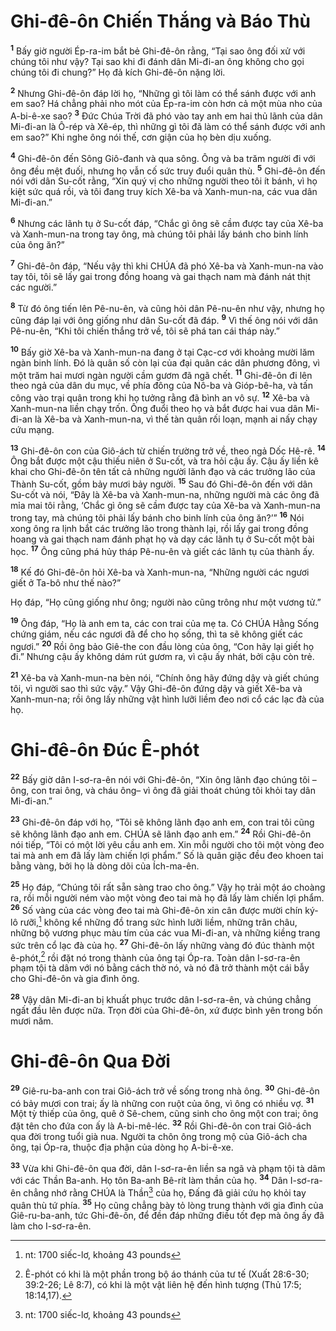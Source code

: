 

# Ghi-đê-ôn Chiến Thắng và Báo Thù
<sup><b>1</b></sup> Bấy giờ người Ép-ra-im bắt bẻ Ghi-đê-ôn rằng, “Tại sao ông đối xử với chúng tôi như vậy? Tại sao khi đi đánh dân Mi-đi-an ông không cho gọi chúng tôi đi chung?” Họ đả kích Ghi-đê-ôn nặng lời.

<sup><b>2</b></sup> Nhưng Ghi-đê-ôn đáp lời họ, “Những gì tôi làm có thể sánh được với anh em sao? Há chẳng phải nho mót của Ép-ra-im còn hơn cả một mùa nho của A-bi-ê-xe sao? <sup><b>3</b></sup> Đức Chúa Trời đã phó vào tay anh em hai thủ lãnh của dân Mi-đi-an là Ô-rép và Xê-ép, thì những gì tôi đã làm có thể sánh được với anh em sao?” Khi nghe ông nói thế, cơn giận của họ bèn dịu xuống.

<sup><b>4</b></sup> Ghi-đê-ôn đến Sông Giô-đanh và qua sông. Ông và ba trăm người đi với ông đều mệt đuối, nhưng họ vẫn cố sức truy đuổi quân thù. <sup><b>5</b></sup> Ghi-đê-ôn đến nói với dân Su-cốt rằng, “Xin quý vị cho những người theo tôi ít bánh, vì họ kiệt sức quá rồi, và tôi đang truy kích Xê-ba và Xanh-mun-na, các vua dân Mi-đi-an.”

<sup><b>6</b></sup> Nhưng các lãnh tụ ở Su-cốt đáp, “Chắc gì ông sẽ cầm được tay của Xê-ba và Xanh-mun-na trong tay ông, mà chúng tôi phải lấy bánh cho binh lính của ông ăn?”

<sup><b>7</b></sup> Ghi-đê-ôn đáp, “Nếu vậy thì khi CHÚA đã phó Xê-ba và Xanh-mun-na vào tay tôi, tôi sẽ lấy gai trong đồng hoang và gai thạch nam mà đánh nát thịt các người.”

<sup><b>8</b></sup> Từ đó ông tiến lên Pê-nu-ên, và cũng hỏi dân Pê-nu-ên như vậy, nhưng họ cũng đáp lại với ông giống như dân Su-cốt đã đáp. <sup><b>9</b></sup> Vì thế ông nói với dân Pê-nu-ên, “Khi tôi chiến thắng trở về, tôi sẽ phá tan cái tháp này.”

<sup><b>10</b></sup> Bấy giờ Xê-ba và Xanh-mun-na đang ở tại Cạc-cơ với khoảng mười lăm ngàn binh lính. Đó là quân số còn lại của đại quân các dân phương đông, vì một trăm hai mươi ngàn người cầm gươm đã ngã chết. <sup><b>11</b></sup> Ghi-đê-ôn đi lên theo ngả của dân du mục, về phía đông của Nô-ba và Gióp-bê-ha, và tấn công vào trại quân trong khi họ tưởng rằng đã bình an vô sự. <sup><b>12</b></sup> Xê-ba và Xanh-mun-na liền chạy trốn. Ông đuổi theo họ và bắt được hai vua dân Mi-đi-an là Xê-ba và Xanh-mun-na, vì thế tàn quân rối loạn, mạnh ai nấy chạy cứu mạng.

<sup><b>13</b></sup> Ghi-đê-ôn con của Giô-ách từ chiến trường trở về, theo ngả Dốc Hê-rê. <sup><b>14</b></sup> Ông bắt được một cậu thiếu niên ở Su-cốt, và tra hỏi cậu ấy. Cậu ấy liền kê khai cho Ghi-đê-ôn tên tất cả những người lãnh đạo và các trưởng lão của Thành Su-cốt, gồm bảy mươi bảy người. <sup><b>15</b></sup> Sau đó Ghi-đê-ôn đến với dân Su-cốt và nói, “Đây là Xê-ba và Xanh-mun-na, những người mà các ông đã mỉa mai tôi rằng, ‘Chắc gì ông sẽ cầm được tay của Xê-ba và Xanh-mun-na trong tay, mà chúng tôi phải lấy bánh cho binh lính của ông ăn?’” <sup><b>16</b></sup> Nói xong ông ra lịnh bắt các trưởng lão trong thành lại, rồi lấy gai trong đồng hoang và gai thạch nam đánh phạt họ và dạy các lãnh tụ ở Su-cốt một bài học. <sup><b>17</b></sup> Ông cũng phá hủy tháp Pê-nu-ên và giết các lãnh tụ của thành ấy.

<sup><b>18</b></sup> Kế đó Ghi-đê-ôn hỏi Xê-ba và Xanh-mun-na, “Những người các ngươi giết ở Ta-bô như thế nào?”

Họ đáp, “Họ cũng giống như ông; người nào cũng trông như một vương tử.”

<sup><b>19</b></sup> Ông đáp, “Họ là anh em ta, các con trai của mẹ ta. Có CHÚA Hằng Sống chứng giám, nếu các ngươi đã để cho họ sống, thì ta sẽ không giết các ngươi.” <sup><b>20</b></sup> Rồi ông bảo Giê-the con đầu lòng của ông, “Con hãy lại giết họ đi.” Nhưng cậu ấy không dám rút gươm ra, vì cậu ấy nhát, bởi cậu còn trẻ.

<sup><b>21</b></sup> Xê-ba và Xanh-mun-na bèn nói, “Chính ông hãy đứng dậy và giết chúng tôi, vì người sao thì sức vậy.” Vậy Ghi-đê-ôn đứng dậy và giết Xê-ba và Xanh-mun-na; rồi ông lấy những vật hình lưỡi liềm đeo nơi cổ các lạc đà của họ.

# Ghi-đê-ôn Đúc Ê-phót
<sup><b>22</b></sup> Bấy giờ dân I-sơ-ra-ên nói với Ghi-đê-ôn, “Xin ông lãnh đạo chúng tôi –ông, con trai ông, và cháu ông– vì ông đã giải thoát chúng tôi khỏi tay dân Mi-đi-an.”

<sup><b>23</b></sup> Ghi-đê-ôn đáp với họ, “Tôi sẽ không lãnh đạo anh em, con trai tôi cũng sẽ không lãnh đạo anh em. CHÚA sẽ lãnh đạo anh em.” <sup><b>24</b></sup> Rồi Ghi-đê-ôn nói tiếp, “Tôi có một lời yêu cầu anh em. Xin mỗi người cho tôi một vòng đeo tai mà anh em đã lấy làm chiến lợi phẩm.” Số là quân giặc đều đeo khoen tai bằng vàng, bởi họ là dòng dõi của Ích-ma-ên.

<sup><b>25</b></sup> Họ đáp, “Chúng tôi rất sẵn sàng trao cho ông.” Vậy họ trải một áo choàng ra, rồi mỗi người ném vào một vòng đeo tai mà họ đã lấy làm chiến lợi phẩm. <sup><b>26</b></sup> Số vàng của các vòng đeo tai mà Ghi-đê-ôn xin cân được mười chín ký-lô rưỡi,[^1] không kể những đồ trang sức hình lưỡi liềm, những trân châu, những bộ vương phục màu tím của các vua Mi-đi-an, và những kiềng trang sức trên cổ lạc đà của họ. <sup><b>27</b></sup> Ghi-đê-ôn lấy những vàng đó đúc thành một ê-phót,[^3] rồi đặt nó trong thành của ông tại Óp-ra. Toàn dân I-sơ-ra-ên phạm tội tà dâm với nó bằng cách thờ nó, và nó đã trở thành một cái bẫy cho Ghi-đê-ôn và gia đình ông.

<sup><b>28</b></sup> Vậy dân Mi-đi-an bị khuất phục trước dân I-sơ-ra-ên, và chúng chẳng ngất đầu lên được nữa. Trọn đời của Ghi-đê-ôn, xứ được bình yên trong bốn mươi năm.

# Ghi-đê-ôn Qua Đời
<sup><b>29</b></sup> Giê-ru-ba-anh con trai Giô-ách trở về sống trong nhà ông. <sup><b>30</b></sup> Ghi-đê-ôn có bảy mươi con trai; ấy là những con ruột của ông, vì ông có nhiều vợ. <sup><b>31</b></sup> Một tỳ thiếp của ông, quê ở Sê-chem, cũng sinh cho ông một con trai; ông đặt tên cho đứa con ấy là A-bi-mê-léc. <sup><b>32</b></sup> Rồi Ghi-đê-ôn con trai Giô-ách qua đời trong tuổi già nua. Người ta chôn ông trong mộ của Giô-ách cha ông, tại Óp-ra, thuộc địa phận của dòng họ A-bi-ê-xe.

<sup><b>33</b></sup> Vừa khi Ghi-đê-ôn qua đời, dân I-sơ-ra-ên liền sa ngã và phạm tội tà dâm với các Thần Ba-anh. Họ tôn Ba-anh Bê-rít làm thần của họ. <sup><b>34</b></sup> Dân I-sơ-ra-ên chẳng nhớ rằng CHÚA là Thần[^1] của họ, Đấng đã giải cứu họ khỏi tay quân thù tứ phía. <sup><b>35</b></sup> Họ cũng chẳng bày tỏ lòng trung thành với gia đình của Giê-ru-ba-anh, tức Ghi-đê-ôn, để đền đáp những điều tốt đẹp mà ông ấy đã làm cho I-sơ-ra-ên.

[^1]: nt: 1700 siếc-lơ, khoảng 43 pounds
[^1]: ctd: Đức Chúa Trời
[^3]: Ê-phót có khi là một phần trong bộ áo thánh của tư tế (Xuất 28:6-30; 39:2-26; Lê 8:7), có khi là một vật liên hệ đến hình tượng (Thủ 17:5; 18:14,17).
